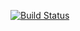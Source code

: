 [![Build Status](https://travis-ci.org/jinhaotang/Travis.svg?branch=master)](https://travis-ci.org/jinhaotang/Travis)
